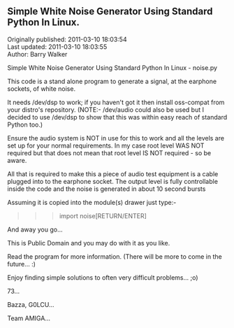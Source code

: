 ## Simple White Noise Generator Using Standard Python In Linux.  
Originally published: 2011-03-10 18:03:54  
Last updated: 2011-03-10 18:03:55  
Author: Barry Walker  
  
Simple White Noise Generator Using Standard Python In Linux - noise.py

This code is a stand alone program to generate a signal, at the earphone sockets, of white noise.

It needs /dev/dsp to work; if you haven't got it then install oss-compat from your distro's repository.
(NOTE:- /dev/audio could also be used but I decided to use /dev/dsp to show that this was within easy
reach of standard Python too.)

Ensure the audio system is NOT in use for this to work and all the levels are set up for your normal requirements.
In my case root level WAS NOT required but that does not mean that root level IS NOT required - so be aware.

All that is required to make this a piece of audio test equipment is a cable plugged into to the earphone
socket. The output level is fully controllable inside the code and the noise is generated in about 10 second
bursts

Assuming it is copied into the module(s) drawer just type:-

>>> import noise[RETURN/ENTER]

And away you go...

This is Public Domain and you may do with it as you like.

Read the program for more information.
(There will be more to come in the future... :)

Enjoy finding simple solutions to often very difficult problems... ;o)


73...

Bazza, G0LCU...

Team AMIGA...
